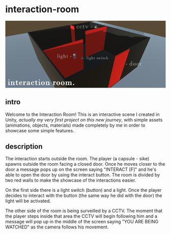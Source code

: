 # interaction-room
<p align="center">
  <img src="https://github.com/tsantilas/interaction-room/blob/main/Images/interaction_room_banner.png?raw=true">
</p>

## intro
Welcome to the Interaction Room! This is an interactive scene I created in Unity,<i> actually my very first project on this new journey</i>, with simple assets (animations, objects, materials) made completely by me in order to showcase some simple features.

## description
The interaction starts outside the room. The player (a capsule - sike) spawns outside the room facing a closed door. Once he moves closer to the door a message pops up on the screen saying "INTERACT [F]" and he's able to open the door by using the interact button.
The room is divided by two red walls to make the showcase of the interactions easier.

On the first side there is a light switch (button) and a light. Once the player decides to interact with the button (the same way he did with the door) the light will be activated.

The other side of the room is being surveilled by a CCTV. The moment that the player steps inside that area the CCTV will begin following him and a message will pop up in the middle of the screen saying "YOU ARE BEING WATCHED" as the camera follows his movement.
